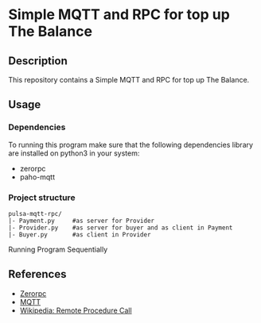 # Simple MQTT and RPC for top up The Balance

## Description

This repository contains a Simple MQTT and RPC for top up The Balance.

## Usage

### Dependencies

To running this program make sure that the following dependencies library are installed on python3 in your system:
  - zerorpc
  - paho-mqtt

### Project structure

```
pulsa-mqtt-rpc/ 
|- Payment.py     #as server for Provider
|- Provider.py    #as server for buyer and as client in Payment
|- Buyer.py       #as client in Provider
```

Running Program Sequentially

## References

- [Zerorpc](https://www.zerorpc.io/)
- [MQTT](https://mqtt.org/)
- [Wikipedia: Remote Procedure Call ](https://en.wikipedia.org/wiki/Remote_procedure_call)
